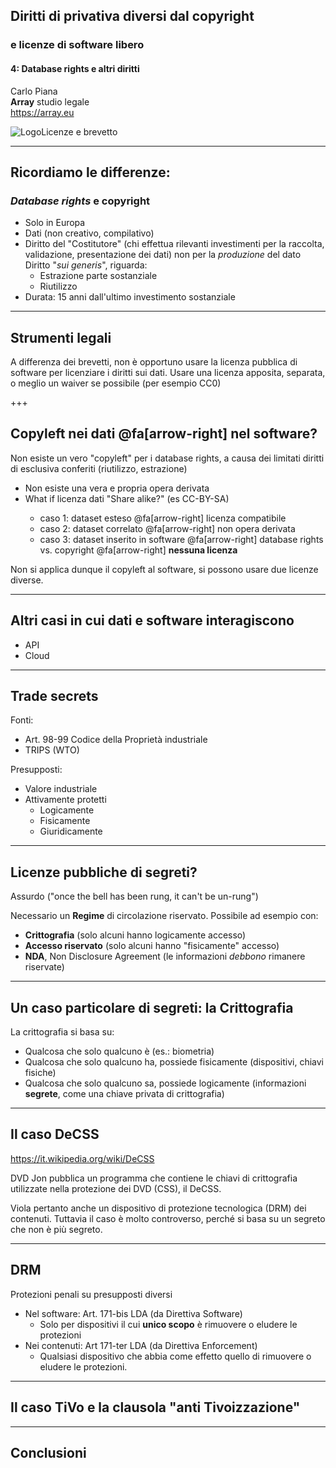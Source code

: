 ##  Diritti di privativa diversi dal copyright
### e licenze di software libero

#### 4: Database rights e altri diritti

Carlo Piana  
<span class="fa-red">**Array**</span> studio legale  
https://array.eu

<div class="borderless">

![Logo](/assets/logo_array.png)Licenze e brevetto

</div>

---

## Ricordiamo le differenze:

### _Database rights_ e copyright

- Solo in Europa
- Dati (non creativo, compilativo)
- Diritto del "Costitutore" (chi effettua rilevanti investimenti per la raccolta, validazione, presentazione dei dati)
non per la _produzione_ del dato
Diritto "_sui generis_", riguarda:
    - Estrazione parte sostanziale
    - Riutilizzo
- Durata: 15 anni dall'ultimo investimento sostanziale


---

## Strumenti legali

A differenza dei brevetti, non è opportuno usare la licenza pubblica di software per licenziare i diritti sui dati. Usare una licenza apposita, separata, o meglio un waiver se possibile (per esempio CC0)

+++

## Copyleft nei dati @fa[arrow-right] nel software?

Non esiste un vero "copyleft" per i database rights, a causa dei limitati diritti di esclusiva conferiti (riutilizzo, estrazione)
<ul>
<li class="fragment">Non esiste una vera e propria opera derivata</li>
<li class="fragment">What if licenza dati "Share alike?" (es CC-BY-SA)</li>
  <ul>
    <li class="fragment">caso 1: dataset esteso @fa[arrow-right] licenza compatibile</li>
    <li class="fragment">caso 2: dataset correlato @fa[arrow-right] non opera derivata</li>
    <li class="fragment">caso 3: dataset inserito in software @fa[arrow-right] database rights vs. copyright <span class="fragment">@fa[arrow-right] <strong>nessuna licenza</strong></span> </li>
  </ul>
</ul>

<span class="fragment">Non si applica dunque il copyleft al software, si possono usare due licenze diverse.</span>

---

## Altri casi in cui dati e software interagiscono

- API
- Cloud

---

## Trade secrets

Fonti:

* Art. 98-99 Codice della Proprietà industriale
* TRIPS (WTO)

Presupposti:

* Valore industriale
* Attivamente protetti
    - Logicamente
    - Fisicamente
    - Giuridicamente

---

## Licenze pubbliche di segreti?

Assurdo ("once the bell has been rung, it can't be un-rung")

Necessario un **Regime** di circolazione riservato. Possibile ad esempio con:

* **Crittografia** (solo alcuni hanno logicamente accesso)
* **Accesso riservato** (solo alcuni hanno "fisicamente" accesso)
* **NDA**, Non Disclosure Agreement (le informazioni _debbono_ rimanere riservate)

---

## Un caso particolare di segreti: la Crittografia

La crittografia si basa su:

- Qualcosa che solo qualcuno è (es.: biometria)
- Qualcosa che solo qualcuno ha, possiede fisicamente (dispositivi, chiavi fisiche)
- Qualcosa che solo qualcuno sa, possiede logicamente (informazioni **segrete**, come una chiave privata di crittografia)

---

## Il caso DeCSS

<https://it.wikipedia.org/wiki/DeCSS>

DVD Jon pubblica un programma che contiene le chiavi di crittografia utilizzate nella protezione dei DVD (CSS), il DeCSS.

Viola pertanto anche un dispositivo di protezione tecnologica (DRM) dei contenuti. Tuttavia il caso è molto controverso, perché si basa su un segreto che non è più segreto.

---

## DRM

Protezioni penali su presupposti diversi
- Nel software: Art. 171-bis LDA (da Direttiva Software)
    - Solo per dispositivi il cui **unico scopo** è rimuovere o eludere le protezioni
- Nei contenuti: Art 171-ter LDA (da Direttiva Enforcement)
    - Qualsiasi dispositivo che abbia come effetto quello di rimuovere o eludere le protezioni.

---

## Il caso TiVo e la clausola "anti Tivoizzazione"





---

## Conclusioni
